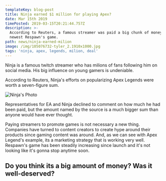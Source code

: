 ```yaml
---
templateKey: blog-post
title: Ninja earned $1 million for playing Apex?
date: Mar 15th 2019
timePosted: 2019-03-15T20:21:44.757Z
description: >-
  According to Reuters, a famous streamer was paid a big chunk of money to play
  newest Respawn's game.
path: news/ninja-earned-milion
image: /img/105076732-tyler_2.1910x1000.jpg
tags: 'ninja, apex, legends, milion, deal'
---
```

Ninja is a famous twitch streamer who has milions of fans following him on social media. His big influence on young gamers is undeniable.



According to Reuters, Ninja's efforts on popularizing Apex Legends were worth a seven-figure sum.

![Ninja's Photo](/img/zdfvdz.jpg)



Representatives for EA and Ninja declined to comment on how much he had been paid, but the amount named by the source is a much bigger sum than anyone would have ever thought.



Paying streamers to promote games is not necessary a new thing. Companies have turned to content creators to create hype around their products since gaming content was around. And, as we can see with Apex Legend's example, its a marketing strategy that is working very well. Respawn's game has been steadily increasing since launch and it's not looking like it's gonna stop anytime soon. 



## Do you think its a big amount of money? Was it well-deserved?
